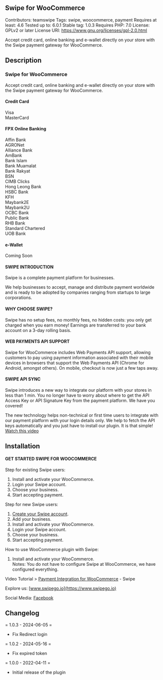 ## Swipe for WooCommerce
Contributors: teamswipe
Tags: swipe, woocommerce, payment
Requires at least: 4.6
Tested up to: 6.0.1
Stable tag: 1.0.3
Requires PHP: 7.0
License: GPLv2 or later
License URI: https://www.gnu.org/licenses/gpl-2.0.html

Accept credit card, online banking and e-wallet directly on your store with the Swipe payment gateway for WooCommerce.

## Description

### Swipe for WooCommerce

Accept credit card, online banking and e-wallet directly on your store with the Swipe payment gateway for WooCommerce.

#### Credit Card
Visa  
MasterCard

#### FPX Online Banking
Affin Bank  
AGRONet  
Alliance Bank  
AmBank  
Bank Islam  
Bank Muamalat  
Bank Rakyat  
BSN  
CIMB Clicks  
Hong Leong Bank  
HSBC Bank  
KFH  
Maybank2E  
Maybank2U  
OCBC Bank  
Public Bank  
RHB Bank  
Standard Chartered  
UOB Bank  

#### e-Wallet 
Coming Soon

#### SWIPE INTRODUCTION
Swipe is a complete payment platform for businesses.

We help businesses to accept, manage and distribute payment worldwide and is ready to be adopted by companies ranging from startups to large corporations.

#### WHY CHOOSE SWIPE?
Swipe has no setup fees, no monthly fees, no hidden costs: you only get charged when you earn money! Earnings are transferred to your bank account on a 3-day rolling basis.

#### WEB PAYMENTS API SUPPORT
Swipe for WooCommerce includes Web Payments API support, allowing customers to pay using payment information associated with their mobile devices in browsers that support the Web Payments API (Chrome for Android, amongst others). On mobile, checkout is now just a few taps away.

#### SWIPE API SYNC
Swipe introduces a new way to integrate our platform with your stores in less than 1 min. You no longer have to worry about where to get the API Access Key or API Signature Key from the payment platform. We have you covered! 

The new technology helps non-technical or first time users to integrate with our payment platform with your login details only. We help to fetch the API keys automatically and you just have to install our plugin. It is that simple! [Watch this video](https://www.youtube.com/watch?v=9mhcNP-xKWg)

## Installation

#### GET STARTED SWIPE FOR WOOCOMMERCE

Step for existing Swipe users:
1. Install and activate your WooCommerce.
2. Login your Swipe account.
3. Choose your business.
4. Start accepting payment.

Step for new Swipe users:
1. [Create your Swipe account](https://app.swipego.io/register).
2. Add your business.
3. Install and activate your WooCommerce.
4. Login your Swipe account.
5. Choose your business.
6. Start accepting payment.

How to use WooCommerce plugin with Swipe:
1. Install and activate your WooCommerce.  
Notes: You do not have to configure Swipe at WooCommerce, we have configured everything.

Video Tutorial > [Payment Integration for WooCommerce](https://www.youtube.com/watch?v=9mhcNP-xKWg) - Swipe

Explore us: [www.swipego.io](https://www.swipego.io)

Social Media: [Facebook](https://www.facebook.com/swipego/)

## Changelog

= 1.0.3 - 2024-06-05 =
- Fix Redirect login

= 1.0.2 - 2024-05-16 =
- Fix expired token

= 1.0.0 - 2022-04-11 =
- Initial release of the plugin
